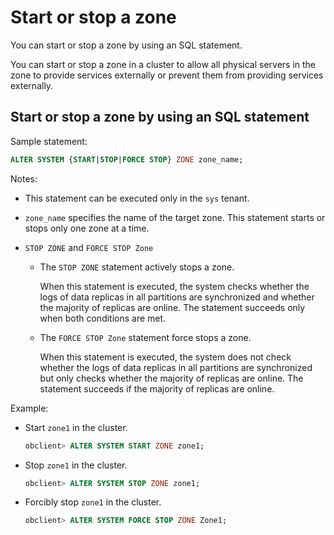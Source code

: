 # Start or stop a zone

You can start or stop a zone by using an SQL statement.

You can start or stop a zone in a cluster to allow all physical servers in the zone to provide services externally or prevent them from providing services externally.

## Start or stop a zone by using an SQL statement

Sample statement:

```sql
ALTER SYSTEM {START|STOP|FORCE STOP} ZONE zone_name;
```

Notes:

* This statement can be executed only in the `sys` tenant.

* `zone_name` specifies the name of the target zone. This statement starts or stops only one zone at a time.

* `STOP ZONE` and `FORCE STOP Zone`

   * The `STOP ZONE` statement actively stops a zone.

      When this statement is executed, the system checks whether the logs of data replicas in all partitions are synchronized and whether the majority of replicas are online. The statement succeeds only when both conditions are met.

   * The `FORCE STOP Zone` statement force stops a zone.

      When this statement is executed, the system does not check whether the logs of data replicas in all partitions are synchronized but only checks whether the majority of replicas are online. The statement succeeds if the majority of replicas are online.

Example:

* Start `zone1` in the cluster.

   ```sql
   obclient> ALTER SYSTEM START ZONE zone1;
   ```

* Stop `zone1` in the cluster.

   ```sql
   obclient> ALTER SYSTEM STOP ZONE zone1;
   ```

* Forcibly stop `zone1` in the cluster.

   ```sql
   obclient> ALTER SYSTEM FORCE STOP ZONE Zone1;
   ```
